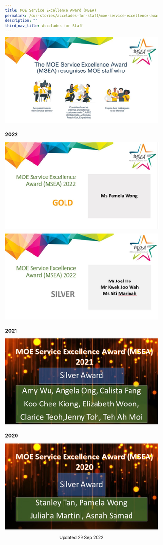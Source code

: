 ```yaml
---
title: MOE Service Excellence Award (MSEA)
permalink: /our-stories/accolades-for-staff/moe-service-excellence-award-msea/
description: ""
third_nav_title: Accolades for Staff
---
```

![](/images/MSEA%202022%201.jpg)

### 2022
![](/images/MSEA%202022%203.jpg)

![](/images/MSEA%202022%202.jpg)

### 2021

![](/images/MSEA%202021.jpg)

### 2020

![](/images/MSEA%202020.jpg)

<center> Updated 29 Sep 2022 </center>